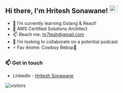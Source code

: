 ## Hi there, I'm Hritesh Sonawane! <img src="https://media.giphy.com/media/hvRJCLFzcasrR4ia7z/giphy.gif" width="25px">

- 🌱 I’m currently learning Golang & React!
- 🚀 AWS Certified Solutions Architect
- 📫 Reach me: hr7tesh@gmail.com <br>
- 👯 I’m looking to collaborate on a potential podcast
- ⚡ Fav Anime: Cowboy Bebop🤠

### 📫 Get in touch
- LinkedIn - [Hritesh Sonawane](https://www.linkedin.com/in/hritesh-sonawane-1161891a0/)

![visitors](https://visitor-badge.glitch.me/badge?page_id=hritesh93/hritesh93)
